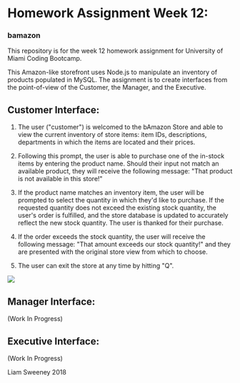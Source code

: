 # Homework Assignment Week 12:
### bamazon

This repository is for the week 12 homework assignment for University of Miami Coding Bootcamp. 

This Amazon-like storefront uses Node.js to manipulate an inventory of products populated in MySQL. The assignment is to create interfaces from the point-of-view of the Customer, the Manager, and the Executive.

## Customer Interface:
1. The user ("customer") is welcomed to the bAmazon Store and able to view the current inventory of store items: item IDs, descriptions, departments in which the items are located and their prices. 

3. Following this prompt, the user is able to purchase one of the in-stock items by entering the product name. Should their input not match an available product, they will receive the following message: "That product is not available in this store!"

4. If the product name matches an inventory item, the user will be prompted to select the quantity in which they'd like to purchase. If the requested quantity does not exceed the existing stock quantity, the user's order is fulfilled, and the store database is updated to accurately reflect the new stock quantity. The user is thanked for their purchase. 

5. If the order exceeds the stock quantity, the user will receive the following message: "That amount exceeds our stock quantity!" and they are presented with the original store view from which to choose.

5. The user can exit the store at any time by hitting "Q". 

<img src="assets/images/01-LeavingtheStore">

## Manager Interface:
(Work In Progress)

## Executive Interface:
(Work In Progress)

Liam Sweeney 2018
